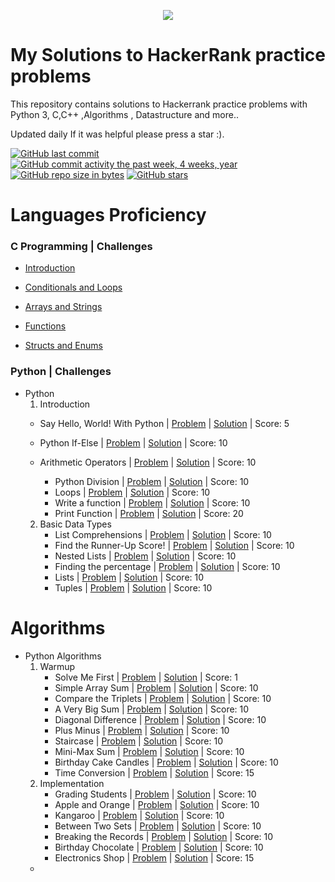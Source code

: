 <p align="center"><a href="https://www.hackerrank.com/mhmdreda99"><img src="https://i0.wp.com/gradsingames.com/wp-content/uploads/2016/05/856771_668224053197841_1943699009_o.png" ></a></p>

# My Solutions to HackerRank practice problems

 This repository contains  solutions to Hackerrank practice problems with Python 3, C,C++ ,Algorithms , Datastructure and more..

Updated daily  If it was helpful please press a star :). 

[![GitHub last commit](https://img.shields.io/github/last-commit/mhmdreda99/HackerRank_Solutions.svg)](https://github.com/mhmdreda99/HackerRank_Solutions) 
[![GitHub commit activity the past week, 4 weeks, year](https://img.shields.io/github/commit-activity/y/mhmdreda99/HackerRank_Solutions.svg)](https://github.com/mhmdreda99/HackerRank_Solutions)
[![GitHub repo size in bytes](https://img.shields.io/github/repo-size/mhmdreda99/HackerRank_Solutions.svg)](https://github.com/mhmdreda99/HackerRank_Solutions) 
[![GitHub stars](https://img.shields.io/github/stars/mhmdreda99/HackerRank_Solutions.svg)](https://github.com/mhmdreda99/HackerRank_Solutions)



# Languages Proficiency

### C Programming | Challenges

 
 - [Introduction](https://github.com/mhmdreda99/HackerRank_Solutions/tree/master/C/Introduction)
      
 - [Conditionals and Loops](https://github.com/mhmdreda99/HackerRank_Solutions/tree/master/C/Conditionals%20and%20Loops)
 - [Arrays and Strings](https://github.com/mhmdreda99/HackerRank_Solutions/tree/master/C/Arrays%20and%20Strings)
 - [Functions](https://github.com/mhmdreda99/HackerRank_Solutions/tree/master/C/Functions)
 - [Structs and Enums](https://github.com/mhmdreda99/HackerRank_Solutions/tree/master/C/Structs%20and%20Enums)

### Python | Challenges
 - Python
    01. Introduction
      - Say Hello, World! With Python | [Problem](https://www.hackerrank.com/challenges/py-hello-world/problem) | [Solution](https://github.com/mhmdreda99/HackerRank_Solutions/blob/master/Python/Intro/helloworld.py) | Score: 5
  
     - Python If-Else | [Problem](https://www.hackerrank.com/challenges/py-if-else/problem) | [Solution](https://github.com/mhmdreda99/HackerRank_Solutions/blob/master/Python/Intro/002.%20%20If-Else.py) | Score: 10
        
     - Arithmetic Operators | [Problem](https://www.hackerrank.com/challenges/python-arithmetic-operators/submissions/code/70402456) | [Solution](https://github.com/mhmdreda99/HackerRank_Solutions/blob/master/Python/Intro/003.%20Arithmetic%20Operators.py) | Score: 10
        - Python Division | [Problem](https://www.hackerrank.com/challenges/python-division/problem) | [Solution](https://github.com/mhmdreda99/HackerRank_Solutions/blob/master/Python/Intro/004.%20Python%20Division.py) | Score: 10
        - Loops | [Problem](https://www.hackerrank.com/challenges/python-loops/problem) | [Solution](https://github.com/mhmdreda99/HackerRank_Solutions/blob/master/Python/Intro/005.%20Loops.py) | Score: 10
        - Write a function | [Problem](https://www.hackerrank.com/challenges/write-a-function/problem) | [Solution](https://github.com/mhmdreda99/HackerRank_Solutions/blob/master/Python/Intro/006.%20Write%20a%20function.py) | Score: 10
        - Print Function | [Problem](https://www.hackerrank.com/challenges/python-print/problem) | [Solution](https://github.com/mhmdreda99/HackerRank_Solutions/blob/master/Python/01.%20Introduction/007.%20Print%20Function.py) | Score: 20
    2.  Basic Data Types
        - List Comprehensions | [Problem](https://www.hackerrank.com/challenges/list-comprehensions/problem) | [Solution](https://github.com/mhmdreda99/HackerRank_Solutions/blob/master/Python/Datatypes/List%20Comprehensions.py) | Score: 10
        - Find the Runner-Up Score! | [Problem](https://www.hackerrank.com/challenges/find-second-maximum-number-in-a-list/problem) | [Solution](https://github.com/mhmdreda99/HackerRank_Solutions/blob/master/Python/02.%20Basic%20Data%20Types/002.%20Find%20the%20Runner-Up%20Score!.py) | Score: 10
        - Nested Lists | [Problem](https://www.hackerrank.com/challenges/nested-list/problem) | [Solution](https://github.com/mhmdreda99/HackerRank_Solutions/blob/master/Python/Datatypes/Nested%20Lists.py) | Score: 10
        - Finding the percentage | [Problem](https://www.hackerrank.com/challenges/finding-the-percentage/problem) | [Solution](https://github.com/mhmdreda99/HackerRank_Solutions/blob/master/Python/Datatypes/Finding%20the%20percentage.py) | Score: 10
        - Lists | [Problem](https://www.hackerrank.com/challenges/python-lists/problem) | [Solution](https://github.com/mhmdreda99/HackerRank_Solutions/blob/master/Python/Datatypes/Lists.py) | Score: 10
        - Tuples | [Problem](https://www.hackerrank.com/challenges/python-tuples/problem) | [Solution](https://github.com/mhmdreda99/HackerRank_Solutions/blob/master/Python/Datatypes/Tuples.py) | Score: 10      
# Algorithms      
- Python Algorithms
    1.  Warmup
        - Solve Me First | [Problem](https://www.hackerrank.com/challenges/solve-me-first/problem) | [Solution](https://github.com/mhmdreda99/HackerRank_Solutions/blob/master/Algorithms/Python/Worm-up/001.%20Solve%20Me%20First.py) | Score: 1
        - Simple Array Sum | [Problem](https://www.hackerrank.com/challenges/simple-array-sum/problem) | [Solution](https://github.com/mhmdreda99/HackerRank_Solutions/blob/master/Algorithms/Python/Worm-up/002.%20Simple%20Array%20Sum.py) | Score: 10
        - Compare the Triplets | [Problem](https://www.hackerrank.com/challenges/compare-the-triplets/problem) | [Solution](https://github.com/mhmdreda99/HackerRank_Solutions/blob/master/Algorithms/Python/Worm-up/003.%20Compare%20the%20Triplets.py) | Score: 10
        - A Very Big Sum | [Problem](https://www.hackerrank.com/challenges/a-very-big-sum/problem) | [Solution](http://github.com/mhmdreda99/HackerRank_Solutions/blob/master/Algorithms/Python/Worm-up/004.%20A%20Very%20Big%20Sum.py) | Score: 10
        - Diagonal Difference | [Problem](https://www.hackerrank.com/challenges/diagonal-difference/problem) | [Solution](https://github.com/mhmdreda99/HackerRank_Solutions/blob/master/Algorithms/Python/Worm-up/005.%20Diagonal%20Difference.py) | Score: 10
        - Plus Minus | [Problem](https://www.hackerrank.com/challenges/plus-minus/problem) | [Solution](https://github.com/mhmdreda99/HackerRank_Solutions/blob/master/Algorithms/Python/Worm-up/006.%20Plus%20Minus.py) | Score: 10
        - Staircase | [Problem](https://www.hackerrank.com/challenges/staircase/problem) | [Solution](https://github.com/mhmdreda99/HackerRank_Solutions/blob/master/Algorithms/Python/Worm-up/007.%20Staircase.py) | Score: 10
        - Mini-Max Sum | [Problem](https://www.hackerrank.com/challenges/mini-max-sum/problem) | [Solution](https://github.com/mhmdreda99/HackerRank_Solutions/blob/master/Algorithms/Python/Worm-up/008.%20Mini-Max%20Sum.py) | Score: 10
        - Birthday Cake Candles | [Problem](https://www.hackerrank.com/challenges/birthday-cake-candles/problem) | [Solution](https://github.com/mhmdreda99/HackerRank_Solutions/blob/master/Algorithms/Python/Worm-up/009.%20Birthday%20Cake%20Candles.py) | Score: 10
        - Time Conversion | [Problem](https://www.hackerrank.com/challenges/time-conversion/problem) | [Solution](https://github.com/mhmdreda99/HackerRank_Solutions/blob/master/Algorithms/Python/Worm-up/010.%20Time%20Conversion.py) | Score: 15
    2.  Implementation
        - Grading Students | [Problem](https://www.hackerrank.com/challenges/grading/problem) | [Solution](https://github.com/mhmdreda99/HackerRank_Solutions/blob/master/Algorithms/Python/Implement/001.Grading%20Students.py) | Score: 10
        - Apple and Orange | [Problem](https://www.hackerrank.com/challenges/apple-and-orange/problem) | [Solution](https://github.com/mhmdreda99/HackerRank_Solutions/blob/master/Algorithms/Python/Implement/002.Apple%20and%20Orange.py) | Score: 10
        - Kangaroo | [Problem](https://www.hackerrank.com/challenges/kangaroo/problem) | [Solution](https://github.com/mhmdreda99/HackerRank_Solutions/blob/master/Algorithms/Python/Implement/003.Kangaroo.py) | Score: 10
        - Between Two Sets | [Problem](https://www.hackerrank.com/challenges/between-two-sets/problem) | [Solution](https://github.com/mhmdreda99/HackerRank_Solutions/blob/master/Algorithms/Python/Implement/004.Between%20Two%20Sets.py) | Score: 10
        - Breaking the Records | [Problem](https://www.hackerrank.com/challenges/breaking-best-and-worst-records/problem) | [Solution](https://github.com/mhmdreda99/HackerRank_Solutions/blob/master/Algorithms/Python/Implement/005.Breaking%20the%20Records.py) | Score: 10
        - Birthday Chocolate | [Problem](https://www.hackerrank.com/challenges/the-birthday-bar/problem) | [Solution](https://github.com/mhmdreda99/HackerRank_Solutions/blob/master/Algorithms/Python/Implement/006.%20Birthday%20Chocolate.py) | Score: 10
        - Electronics Shop | [Problem](https://www.hackerrank.com/challenges/electronics-shop/problem) | [Solution](https://github.com/mhmdreda99/HackerRank_Solutions/blob/master/Algorithms/Python/Implement/013.%20Electronics%20Shop.py) | Score: 15
  - 